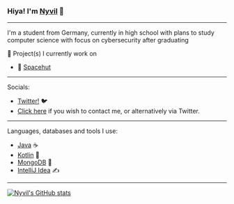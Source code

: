 ### Hiya! I'm [Nyvil][website] :wave:
_____

I'm a student from Germany, currently in high school with plans to study computer science with focus on cybersecurity after graduating

🎉 Project(s) I currently work on
- 🚀 [Spacehut][spacehut]

_____

Socials:
- [Twitter!][twitter] 🐦
- [Click here][email] if you wish to contact me, or alternatively via Twitter.

_____

Languages, databases and tools I use:
- [Java][java] ☕
- [Kotlin][kotlin] 🔮
- [MongoDB][mongo] 🥭
- [IntelliJ Idea][intellij] ✍️

_____


[![Nyvil's GitHub stats](https://github-readme-stats.vercel.app/api?username=Nyvil&count_private=true&show_icons=true&theme=tokyonight)](https://github.com/anuraghazra/github-readme-stats)

[website]: https://nyvil.co.uk
[twitter]: https://twitter.com/_Nyvil
[spacehut]: https://spacehutapp.com
[intellij]: https://jetbrains.com
[java]: https://java.computer
[mongo]: https://mongodb.com
[github]: https://github.com
[kotlin]: https://kotlinlang.org
[email]: mailto:alexandros@nyvil.xyz

